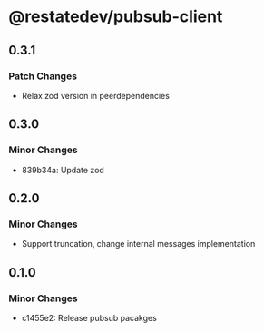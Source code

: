 # @restatedev/pubsub-client

## 0.3.1

### Patch Changes

- Relax zod version in peerdependencies

## 0.3.0

### Minor Changes

- 839b34a: Update zod

## 0.2.0

### Minor Changes

- Support truncation, change internal messages implementation

## 0.1.0

### Minor Changes

- c1455e2: Release pubsub pacakges
